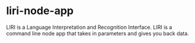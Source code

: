 # liri-node-app
 LIRI is a Language Interpretation and Recognition Interface. LIRI is a command line node app that takes in parameters and gives you back data.
